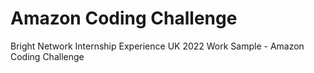 # Amazon Coding Challenge
Bright Network Internship Experience UK 2022 Work Sample - Amazon Coding Challenge
